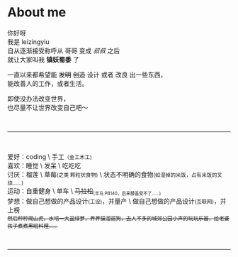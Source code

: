# About me

你好呀  
我是 leizingyiu  
自从逐渐接受称呼从 <del>哥哥</del> 变成 <i>叔叔</i> 之后  
就让大家叫我 <b>镇妖蜀黍</b> 了
<br/>

一直以来都希望能 <del>发明</del> <del>创造</del> 设计 或者 改良 出一些东西，  
能改善人的工作，或者生活。

即使没办法改变世界，  
也尽量不让世界改变自己吧～

<br/>
<hr />
<br/>

爱好：coding \ 手工<small>（金工木工)</small> <br/>
喜欢：睡觉 \ 发呆 \ 吃吃吃 <br/>
讨厌：榴莲 \ 草莓<small>(之类 颗粒状食物)</small> \ 状态不明确的食物<small>(如湿掉的米饭，占有米饭的叉烧……)</small><br/>
运动：自重健身 \ 单车 \ <del>马拉松</del><sub><small>(半马 PB140，后来膝盖受不了……)</small></sub><br/>
梦想：做自己想做的产品设计<small>(工设)</small>，并量产 \ 做自己想做的产品设计<small>(互联网)</small>，并上榜 <br/>
<small><del>然后种种爬山虎，水培一大盆绿萝，养养猫溜遛狗，去人不多的城郊公园小声的玩玩乐器，给老婆孩子煮煮黑暗料理……</del></small><br/>

<br/>
<hr />
<br/>
